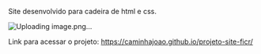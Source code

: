 Site desenvolvido para cadeira de html e css.

![Uploading image.png…]()

Link para acessar o projeto: https://caminhajoao.github.io/projeto-site-ficr/
